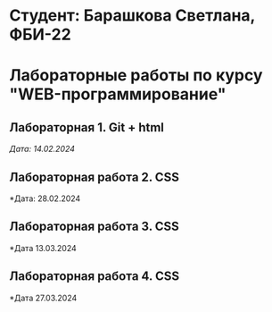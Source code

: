 # Студент: Барашкова Светлана, ФБИ-22

# Лабораторные работы по курсу "WEB-программирование"

## Лабораторная 1. Git + html

*Дата: 14.02.2024*

## Лабораторная работа 2. CSS

*Дата: 28.02.2024

## Лабораторная работа 3. CSS

*Дата 13.03.2024

## Лабораторная работа 4. CSS

*Дата 27.03.2024
